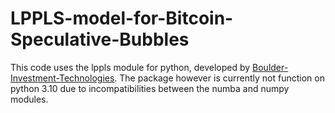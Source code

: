 # LPPLS-model-for-Bitcoin-Speculative-Bubbles
This code uses the lppls module for python, developed by [Boulder-Investment-Technologies](https://github.com/Boulder-Investment-Technologies/lppls). The package however is currently not function on python 3.10 due to incompatibilities between the numba and numpy modules.
